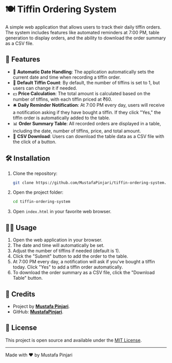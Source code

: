 # 🍽️ Tiffin Ordering System

A simple web application that allows users to track their daily tiffin orders. The system includes features like automated reminders at 7:00 PM, table generation to display orders, and the ability to download the order summary as a CSV file.

## 🌟 Features

- 📅 **Automatic Date Handling**: The application automatically sets the current date and time when recording a tiffin order.
- 🎯 **Default Tiffin Count**: By default, the number of tiffins is set to 1, but users can change it if needed.
- 💵 **Price Calculation**: The total amount is calculated based on the number of tiffins, with each tiffin priced at ₹60.
- 🛎️ **Daily Reminder Notification**: At 7:00 PM every day, users will receive a notification asking if they have bought a tiffin. If they click "Yes," the tiffin order is automatically added to the table.
- 📊 **Order Summary Table**: All recorded orders are displayed in a table, including the date, number of tiffins, price, and total amount.
- 💾 **CSV Download**: Users can download the table data as a CSV file with the click of a button.

## 🛠️ Installation

1. Clone the repository:
   ```bash
   git clone https://github.com/MustafaPinjari/tiffin-ordering-system.git
   ```
2. Open the project folder:
   ```bash
   cd tiffin-ordering-system
   ```
3. Open `index.html` in your favorite web browser.

## 🧑‍💻 Usage

1. Open the web application in your browser.
2. The date and time will automatically be set.
3. Adjust the number of tiffins if needed (default is 1).
4. Click the "Submit" button to add the order to the table.
5. At 7:00 PM every day, a notification will ask if you've bought a tiffin today. Click "Yes" to add a tiffin order automatically.
6. To download the order summary as a CSV file, click the "Download Table" button.

## 📝 Credits

- Project by **[Mustafa Pinjari](https://www.linkedin.com/in/mustafa-pinjari-287625256/)**.
- GitHub: **[MustafaPinjari](https://github.com/MustafaPinjari)**.

## 📄 License

This project is open source and available under the [MIT License](LICENSE).

---

Made with ❤️ by Mustafa Pinjari
```
